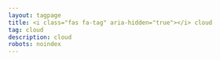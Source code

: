 ```yaml
---
layout: tagpage
title: <i class="fas fa-tag" aria-hidden="true"></i> cloud
tag: cloud
description: cloud
robots: noindex
---
```

